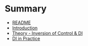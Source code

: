 # Summary

* [README](README.md)
* [Introduction](docs/1-introduction.md)
* [Theory - Inversion of Control & DI](docs/2-theory.md)
* [DI in Practice](docs/3-practical.md)
